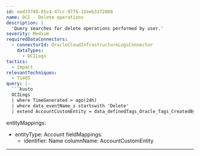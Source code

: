 ```yaml
---
id: eed33749-85c4-47cc-9776-12eeb3172888
name: OCI - Delete operations
description: |
  'Query searches for delete operations performed by user.'
severity: Medium
requiredDataConnectors:
  - connectorId: OracleCloudInfrastructureLogsConnector
    dataTypes:
      - OCILogs
tactics:
  - Impact
relevantTechniques:
  - T1485
query: |-
  ```kusto
  OCILogs
  | where TimeGenerated > ago(24h)
  | where data_eventName_s startswith 'Delete'
  | extend AccountCustomEntity = data_definedTags_Oracle_Tags_CreatedBy_s
  ```
entityMappings:
  - entityType: Account
    fieldMappings:
      - identifier: Name
        columnName: AccountCustomEntity
---
```


